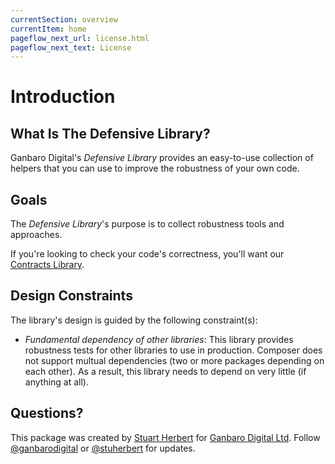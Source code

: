 ```yaml
---
currentSection: overview
currentItem: home
pageflow_next_url: license.html
pageflow_next_text: License
---
```


# Introduction

## What Is The Defensive Library?

Ganbaro Digital's _Defensive Library_ provides an easy-to-use collection of helpers that you can use to improve the robustness of your own code.

## Goals

The _Defensive Library_'s purpose is to collect robustness tools and approaches.

If you're looking to check your code's correctness, you'll want our [Contracts Library](https://ganbarodigital.github.io/php-mv-contracts).

## Design Constraints

The library's design is guided by the following constraint(s):

* _Fundamental dependency of other libraries_: This library provides robustness tests for other libraries to use in production. Composer does not support multual dependencies (two or more packages depending on each other). As a result, this library needs to depend on very little (if anything at all).

## Questions?

This package was created by [Stuart Herbert](http://www.stuartherbert.com) for [Ganbaro Digital Ltd](http://ganbarodigital.com). Follow [@ganbarodigital](https://twitter.com/ganbarodigital) or [@stuherbert](https://twitter.com/stuherbert) for updates.
